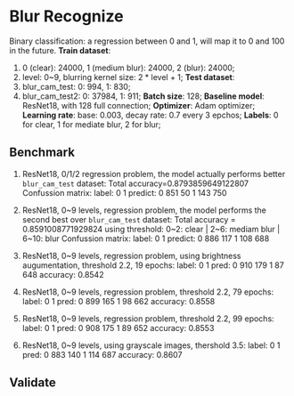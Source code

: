 # Blur Recognize

Binary classification: a regression between 0 and 1, will map it to 0 and 100 in the future.
**Train dataset**: 
  1. 0 (clear): 24000, 1 (medium blur): 24000, 2 (blur): 24000;
  2. level: 0~9, blurring kernel size: 2 * level + 1;
**Test dataset**: 
  1. blur_cam_test: 0: 994, 1: 830;
  2. blur_cam_test2: 0: 37984, 1: 911;
**Batch size**: 128;
**Baseline model**: ResNet18, with 128 full connection;
**Optimizer**: Adam optimizer;
**Learning rate**: base: 0.003, decay rate: 0.7 every 3 epchos;
**Labels**: 0 for clear, 1 for mediate blur, 2 for blur;

## Benchmark
1. ResNet18, 0/1/2 regression problem, the model actually performs better
`blur_cam_test` dataset:
Total accuracy=0.8793859649122807
Confussion matrix:
label:        0       1
predict:
      0     851      50
      1     143     750

2. ResNet18, 0~9 levels, regression problem, the model performs the second best over `blur_cam_test` dataset:
Total accuracy = 0.8591008771929824
using threshold: 0~2: clear | 2~6: mediam blur | 6~10: blur
Confussion matrix:
label:        0       1
predict:
      0     886     117
      1     108     688

3. ResNet18, 0~9 levels, regression problem, using brightness augumentation, threshold 2.2, 19 epochs:
label:          0       1
pred:   0       910     179
        1       87      648
accuracy:       0.8542

4. ResNet18, 0~9 levels, regression problem, threshold 2.2, 79 epochs:
label:          0       1
pred:   0       899     165
        1       98      662
accuracy:       0.8558

5. ResNet18, 0~9 levels, regression problem, threshold 2.2, 99 epochs:
label:          0       1
pred:   0       908     175
        1       89      652
accuracy:       0.8553

4. ResNet18, 0~9 levels, using grayscale images, thershold 3.5:
label:	0	1
pred:	0	883	140
	1	114	687
accuracy:	0.8607

## Validate
